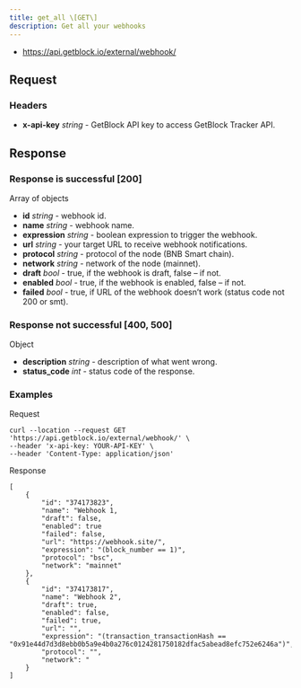 ```yaml
---
title: get_all \[GET\]
description: Get all your webhooks
---
```


- https://api.getblock.io/external/webhook/

## Request

### Headers

- **x-api-key** _string_ - GetBlock API key to access GetBlock Tracker API.

## Response

### Response is successful [200]

Array of objects
- **id** _string_ - webhook id.
- **name** _string_ - webhook name.
- **expression** _string_ - boolean expression to trigger the webhook.
- **url** _string_ - your target URL to receive webhook notifications.
- **protocol** _string_ - protocol of the node (BNB Smart chain).
- **network** _string_ - network of the node (mainnet).
- **draft** _bool_ - true, if the webhook is draft, false – if not.
- **enabled** _bool_ - true, if the webhook is enabled, false – if not.
- **failed** _bool_ - true, if URL of the webhook doesn’t work (status code not 200 or smt).

### Response not successful [400, 500]

Object
- **description** _string_ - description of what went wrong.
- **status_code** _int_ - status code of the response.

### Examples

Request

```
curl --location --request GET 'https://api.getblock.io/external/webhook/' \
--header 'x-api-key: YOUR-API-KEY' \
--header 'Content-Type: application/json' 
```

Response

```
[
    {
        "id": "374173823",
        "name": "Webhook 1,
        "draft": false,
        "enabled": true
        "failed": false,
        "url": "https://webhook.site/",
        "expression": "(block_number == 1)",
        "protocol": "bsc",
        "network": "mainnet"
    },
    {
        "id": "374173817",
        "name": "Webhook 2",
        "draft": true,
        "enabled": false,
        "failed": true,
        "url": "",
        "expression": "(transaction_transactionHash == "0x91e44d7d3d8ebb0b5a9e4b0a276c0124281750182dfac5abead8efc752e6246a")",
        "protocol": "",
        "network": "
    }
]
```
